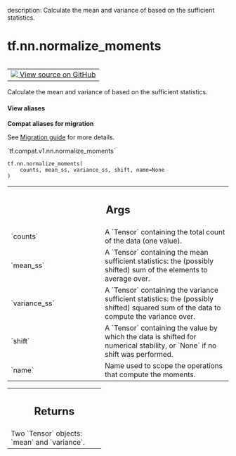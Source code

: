 description: Calculate the mean and variance of based on the sufficient statistics.

<div itemscope itemtype="http://developers.google.com/ReferenceObject">
<meta itemprop="name" content="tf.nn.normalize_moments" />
<meta itemprop="path" content="Stable" />
</div>

# tf.nn.normalize_moments

<!-- Insert buttons and diff -->

<table class="tfo-notebook-buttons tfo-api nocontent" align="left">
<td>
  <a target="_blank" href="https://github.com/tensorflow/tensorflow/blob/r2.3/tensorflow/python/ops/nn_impl.py#L1234-L1264">
    <img src="https://www.tensorflow.org/images/GitHub-Mark-32px.png" />
    View source on GitHub
  </a>
</td>
</table>



Calculate the mean and variance of based on the sufficient statistics.

<section class="expandable">
  <h4 class="showalways">View aliases</h4>
  <p>
<b>Compat aliases for migration</b>
<p>See
<a href="https://www.tensorflow.org/guide/migrate">Migration guide</a> for
more details.</p>
<p>`tf.compat.v1.nn.normalize_moments`</p>
</p>
</section>

<pre class="devsite-click-to-copy prettyprint lang-py tfo-signature-link">
<code>tf.nn.normalize_moments(
    counts, mean_ss, variance_ss, shift, name=None
)
</code></pre>



<!-- Placeholder for "Used in" -->


<!-- Tabular view -->
 <table class="responsive fixed orange">
<colgroup><col width="214px"><col></colgroup>
<tr><th colspan="2"><h2 class="add-link">Args</h2></th></tr>

<tr>
<td>
`counts`
</td>
<td>
A `Tensor` containing the total count of the data (one value).
</td>
</tr><tr>
<td>
`mean_ss`
</td>
<td>
A `Tensor` containing the mean sufficient statistics: the (possibly
shifted) sum of the elements to average over.
</td>
</tr><tr>
<td>
`variance_ss`
</td>
<td>
A `Tensor` containing the variance sufficient statistics: the
(possibly shifted) squared sum of the data to compute the variance over.
</td>
</tr><tr>
<td>
`shift`
</td>
<td>
A `Tensor` containing the value by which the data is shifted for
numerical stability, or `None` if no shift was performed.
</td>
</tr><tr>
<td>
`name`
</td>
<td>
Name used to scope the operations that compute the moments.
</td>
</tr>
</table>



<!-- Tabular view -->
 <table class="responsive fixed orange">
<colgroup><col width="214px"><col></colgroup>
<tr><th colspan="2"><h2 class="add-link">Returns</h2></th></tr>
<tr class="alt">
<td colspan="2">
Two `Tensor` objects: `mean` and `variance`.
</td>
</tr>

</table>

